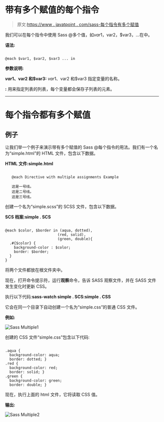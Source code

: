 # 带有多个赋值的每个指令

> 原文:[https://www . javatpoint . com/sass-每个指令有多个赋值](https://www.javatpoint.com/sass-each-directive-with-multiple-assignments)

我们可以在每个指令中使用 Sass @多个值，如$var1，$var2，$var3，...在<list>中。</list>

**语法:**

```

@each $var1, $var2, $var3 ... in 
```

**参数说明:**

**$var1、$var2 和$var3:** $var1、$var2 和$var3 指定变量的名称。

**<list>:</list>** 用来指定列表的列表，每个变量都会保存子列表的元素。

* * *

# 每个指令都有多个赋值

## 例子

让我们举一个例子来演示带有多个赋值的 Sass @每个指令的用法。我们有一个名为“simple.html”的 HTML 文件，包含以下数据。

**HTML 文件:simple.html**

```

   @each Directive with multiple assignments Example

   这是一号线。
   这是二号线。
   这是三号线。

```

创建一个名为“simple.scss”的 SCSS 文件，包含以下数据。

**SCS 档案:simple . SCS**

```

@each $color, $border in (aqua, dotted),
                        (red, solid),
                        (green, double){
  .#{$color} {
    background-color : $color;
    border: $border;
  }
}

```

将两个文件都放在根文件夹中。

现在，打开命令提示符，运行**观察**命令，告诉 SASS 观察文件，并在 SASS 文件发生变化时更新 CSS。

执行以下代码:**sass-watch simple . SCS:simple . CSS**

它会在同一个目录下自动创建一个名为“simple.css”的普通 CSS 文件。

**例如:**

![Sass Multiple1](../Images/2d397d67a357d506f78933b3222eed6b.png)

创建的 CSS 文件“simple.css”包含以下代码:

```

.aqua {
  background-color: aqua;
  border: dotted; }
.red {
  background-color: red;
  border: solid; }
.green {
  background-color: green;
  border: double; }

```

现在，执行上面的 html 文件，它将读取 CSS 值。

**输出:**

![Sass Multiple2](../Images/436eb79ab996e1c2d40c8734854d39d8.png)